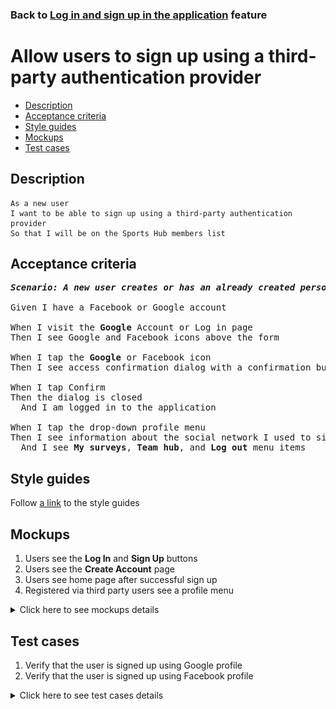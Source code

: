 ### Back to [Log in and sign up in the application](../../) feature

# Allow users to sign up using a third-party authentication provider

- [Description](#description)
- [Acceptance criteria](#acceptance-criteria)
- [Style guides](#style-guides)
- [Mockups](#mockups)
- [Test cases](#test-cases)

## Description

    As a new user
    I want to be able to sign up using a third-party authentication provider
    So that I will be on the Sports Hub members list

## Acceptance criteria

<pre>
<b><i>Scenario: A new user creates or has an already created personal account on Facebook or Google</i></b>

Given I have a Facebook or Google account

When I visit the <b>Google</b> Account or Log in page
Then I see Google and Facebook icons above the form

When I tap the <b>Google</b> or Facebook icon
Then I see access confirmation dialog with a confirmation button

When I tap Confirm
Then the dialog is closed
  And I am logged in to the application

When I tap the drop-down profile menu
Then I see information about the social network I used to sign up
  And I see <b>My surveys</b>, <b>Team hub</b>, and <b>Log out</b> menu items
</pre>

## Style guides

Follow [a link](https://www.figma.com/proto/0zkkf5WC77OSpvyD6YXpFE/Style-guides?page-id=0%3A1&node-id=19%3A5368&viewport=266%2C48%2C0.54&scaling=min-zoom&starting-point-node-id=19%3A5368) to the style guides

## Mockups

1. Users see the <b>Log In</b> and <b>Sign Up</b> buttons
2. Users see the <b>Create Account</b> page
3. Users see home page after successful sign up
4. Registered via third party users see a profile menu

<details>
  <summary>Click here to see mockups details</summary>

**1. Users see the Log In and Sign Up buttons:**

![Users see the Log In and Sign Up buttons](/sports_hub_portal/mobile_application_features/log_in_and_sign_up/images/application_user_profile_menu_logged_out.png)

**2. Users see the Create Account page:**

![Users see the Create Account page](/sports_hub_portal/mobile_application_features/log_in_and_sign_up/images/application_sing_up_form.png)

**3. Users see home page after successful sign up:**

![Users see home page after successful sign up](/sports_hub_portal/mobile_application_features/log_in_and_sign_up/images/application_main_articles_section.png)

**4. Registered via third party users see a profile menu:**

![Registered via third party users see a profile menu](/sports_hub_portal/mobile_application_features/log_in_and_sign_up/images/application_user_profile_menu_logged_with_third_party.png)

</details>

## Test cases

1. Verify that the user is signed up using Google profile
2. Verify that the user is signed up using Facebook profile

<details>
  <summary>Click here to see test cases details</summary>

### **#1. Verify that the user is signed up using Google profile**

|Preconditions|Steps|Expected result
------|-------|----------
|- Go to the Sports Hub home page</br>- The user is not logged in to the account</br>- Google profile is created|1) Tap **Log in**</br>2) Select the **Google** icon above sign up form</br>3) On the confirmation dialog box, tap **Confirm**|3) The dialog box is closed and I am logged in via **Google** profile|

### **#2. Verify that the user is signed up using Facebook profile**

|Preconditions|Steps|Expected result
------|-------|----------
|- Go to the Sports Hub home page</br>- The user is not logged in to the account</br>- Facebook profile is created|1) Tap **Log in**</br>2) Select the **Facebook** icon above sign up form</br>3) On the confirmation dialog box, tap **Confirm**|3) The dialog box is closed and I am logged in via **Facebook** profile|
</details>
